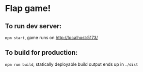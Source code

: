 # Flap game!

## To run dev server:

`npm start`, game runs on <http://localhost:5173/>

## To build for production:

`npm run build`, statically deployable build output ends up in `./dist`
